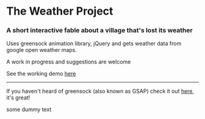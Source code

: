 # The Weather Project
### A short interactive fable about a village that's lost its weather

Uses greensock animation library, jQuery and gets weather data from google open weather maps.

A work in progress and suggestions are welcome

See the working demo
<a href='http://andrewmacmurray.github.io/weather-project/' target='_blank'>here</a>

-----

If you haven't heard of greensock (also known as GSAP) check it out [here](http://greensock.com/gsap/), it's great!

some dummy text
